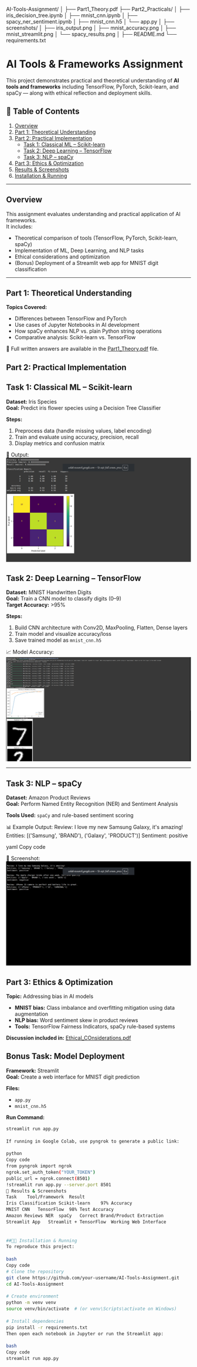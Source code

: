 AI-Tools-Assignment/
│
├── Part1_Theory.pdf
├── Part2_Practicals/
│   ├── iris_decision_tree.ipynb
│   ├── mnist_cnn.ipynb
│   ├── spacy_ner_sentiment.ipynb
│   ├── mnist_cnn.h5
│   └── app.py
│
├── screenshots/
│   ├── iris_output.png
│   ├── mnist_accuracy.png
│   ├── mnist_streamlit.png
│   └── spacy_results.png
│
├── README.md
└── requirements.txt

# AI Tools & Frameworks Assignment

This project demonstrates practical and theoretical understanding of **AI tools and frameworks** including TensorFlow, PyTorch, Scikit-learn, and spaCy — along with ethical reflection and deployment skills.


## 📘 Table of Contents
1. [Overview](#overview)
2. [Part 1: Theoretical Understanding](#part-1-theoretical-understanding)
3. [Part 2: Practical Implementation](#part-2-practical-implementation)
   - [Task 1: Classical ML – Scikit-learn](#task-1-classical-ml--scikit-learn)
   - [Task 2: Deep Learning – TensorFlow](#task-2-deep-learning--tensorflow)
   - [Task 3: NLP – spaCy](#task-3-nlp--spacy)
4. [Part 3: Ethics & Optimization](#part-3-ethics--optimization)
6. [Results & Screenshots](#results--screenshots)
7. [Installation & Running](#installation--running)

---

## Overview

This assignment evaluates understanding and practical application of AI frameworks.  
It includes:
- Theoretical comparison of tools (TensorFlow, PyTorch, Scikit-learn, spaCy)
- Implementation of ML, Deep Learning, and NLP tasks
- Ethical considerations and optimization
- (Bonus) Deployment of a Streamlit web app for MNIST digit classification

---

##  Part 1: Theoretical Understanding

**Topics Covered:**
- Differences between TensorFlow and PyTorch
- Use cases of Jupyter Notebooks in AI development
- How spaCy enhances NLP vs. plain Python string operations
- Comparative analysis: Scikit-learn vs. TensorFlow

📄 Full written answers are available in the [Part1_Theory.pdf](./Part1_Theory.pdf) file.


## Part 2: Practical Implementation

## Task 1: Classical ML – Scikit-learn
**Dataset:** Iris Species  
**Goal:** Predict iris flower species using a Decision Tree Classifier  

**Steps:**
1. Preprocess data (handle missing values, label encoding)
2. Train and evaluate using accuracy, precision, recall
3. Display metrics and confusion matrix

📸 Output:
![Iris Classification Output](./iris_output.png)


## Task 2: Deep Learning – TensorFlow
**Dataset:** MNIST Handwritten Digits  
**Goal:** Train a CNN model to classify digits (0–9)  
**Target Accuracy:** >95%

**Steps:**
1. Build CNN architecture with Conv2D, MaxPooling, Flatten, Dense layers  
2. Train model and visualize accuracy/loss  
3. Save trained model as `mnist_cnn.h5`

📈 Model Accuracy:
![MNIST Accuracy](./mnist_accuracy.png)

---

## Task 3: NLP – spaCy
**Dataset:** Amazon Product Reviews  
**Goal:** Perform Named Entity Recognition (NER) and Sentiment Analysis  

**Tools Used:** `spaCy` and rule-based sentiment scoring  

📊 Example Output:
Review: I love my new Samsung Galaxy, it's amazing!
Entities: [('Samsung', 'BRAND'), ('Galaxy', 'PRODUCT')]
Sentiment: positive

yaml
Copy code

📸 Screenshot:
![spaCy Results](./spacy_results.png)


## Part 3: Ethics & Optimization

**Topic:** Addressing bias in AI models  
- **MNIST bias:** Class imbalance and overfitting mitigation using data augmentation  
- **NLP bias:** Word sentiment skew in product reviews  
- **Tools:** TensorFlow Fairness Indicators, spaCy rule-based systems

**Discussion included in:** [Ethical_COnsiderations.pdf](.Ethical_Considerations.pdf)

## Bonus Task: Model Deployment

**Framework:** Streamlit  
**Goal:** Create a web interface for MNIST digit prediction  

**Files:**
- `app.py`
- `mnist_cnn.h5`

**Run Command:**
```bash
streamlit run app.py

If running in Google Colab, use pyngrok to generate a public link:

python
Copy code
from pyngrok import ngrok
ngrok.set_auth_token("YOUR_TOKEN")
public_url = ngrok.connect(8501)
!streamlit run app.py --server.port 8501
🧾 Results & Screenshots
Task	Tool/Framework	Result
Iris Classification	Scikit-learn	97% Accuracy
MNIST CNN	TensorFlow	98% Test Accuracy
Amazon Reviews NER	spaCy	Correct Brand/Product Extraction
Streamlit App	Streamlit + TensorFlow	Working Web Interface


##🧑‍💻 Installation & Running
To reproduce this project:

bash
Copy code
# Clone the repository
git clone https://github.com/your-username/AI-Tools-Assignment.git
cd AI-Tools-Assignment

# Create environment
python -m venv venv
source venv/bin/activate  # (or venv\Scripts\activate on Windows)

# Install dependencies
pip install -r requirements.txt
Then open each notebook in Jupyter or run the Streamlit app:

bash
Copy code
streamlit run app.py
